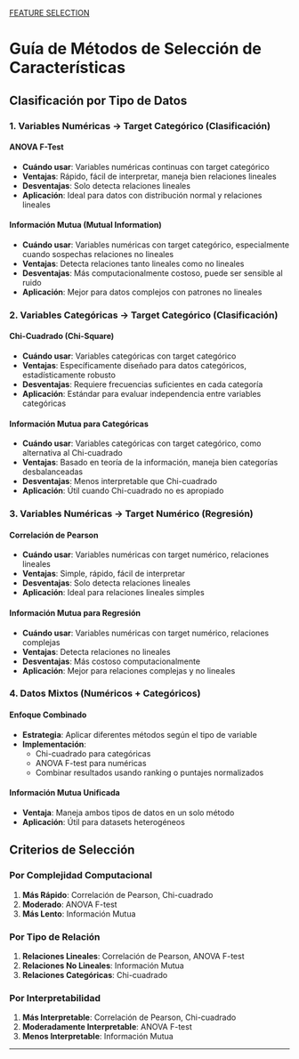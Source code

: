 [FEATURE SELECTION](https://machinelearningmastery.com/feature-selection-with-real-and-categorical-data/)

# Guía de Métodos de Selección de Características

## Clasificación por Tipo de Datos

### 1. Variables Numéricas → Target Categórico (Clasificación)

#### **ANOVA F-Test**
- **Cuándo usar**: Variables numéricas continuas con target categórico
- **Ventajas**: Rápido, fácil de interpretar, maneja bien relaciones lineales
- **Desventajas**: Solo detecta relaciones lineales
- **Aplicación**: Ideal para datos con distribución normal y relaciones lineales

#### **Información Mutua (Mutual Information)**
- **Cuándo usar**: Variables numéricas con target categórico, especialmente cuando sospechas relaciones no lineales
- **Ventajas**: Detecta relaciones tanto lineales como no lineales
- **Desventajas**: Más computacionalmente costoso, puede ser sensible al ruido
- **Aplicación**: Mejor para datos complejos con patrones no lineales

### 2. Variables Categóricas → Target Categórico (Clasificación)

#### **Chi-Cuadrado (Chi-Square)**
- **Cuándo usar**: Variables categóricas con target categórico
- **Ventajas**: Específicamente diseñado para datos categóricos, estadísticamente robusto
- **Desventajas**: Requiere frecuencias suficientes en cada categoría
- **Aplicación**: Estándar para evaluar independencia entre variables categóricas

#### **Información Mutua para Categóricas**
- **Cuándo usar**: Variables categóricas con target categórico, como alternativa al Chi-cuadrado
- **Ventajas**: Basado en teoría de la información, maneja bien categorías desbalanceadas
- **Desventajas**: Menos interpretable que Chi-cuadrado
- **Aplicación**: Útil cuando Chi-cuadrado no es apropiado

### 3. Variables Numéricas → Target Numérico (Regresión)

#### **Correlación de Pearson**
- **Cuándo usar**: Variables numéricas con target numérico, relaciones lineales
- **Ventajas**: Simple, rápido, fácil de interpretar
- **Desventajas**: Solo detecta relaciones lineales
- **Aplicación**: Ideal para relaciones lineales simples

#### **Información Mutua para Regresión**
- **Cuándo usar**: Variables numéricas con target numérico, relaciones complejas
- **Ventajas**: Detecta relaciones no lineales
- **Desventajas**: Más costoso computacionalmente
- **Aplicación**: Mejor para relaciones complejas y no lineales

### 4. Datos Mixtos (Numéricos + Categóricos)

#### **Enfoque Combinado**
- **Estrategia**: Aplicar diferentes métodos según el tipo de variable
- **Implementación**: 
  - Chi-cuadrado para categóricas
  - ANOVA F-test para numéricas
  - Combinar resultados usando ranking o puntajes normalizados

#### **Información Mutua Unificada**
- **Ventaja**: Maneja ambos tipos de datos en un solo método
- **Aplicación**: Útil para datasets heterogéneos

## Criterios de Selección

### Por Complejidad Computacional
1. **Más Rápido**: Correlación de Pearson, Chi-cuadrado
2. **Moderado**: ANOVA F-test
3. **Más Lento**: Información Mutua

### Por Tipo de Relación
1. **Relaciones Lineales**: Correlación de Pearson, ANOVA F-test
2. **Relaciones No Lineales**: Información Mutua
3. **Relaciones Categóricas**: Chi-cuadrado

### Por Interpretabilidad
1. **Más Interpretable**: Correlación de Pearson, Chi-cuadrado
2. **Moderadamente Interpretable**: ANOVA F-test
3. **Menos Interpretable**: Información Mutua

---